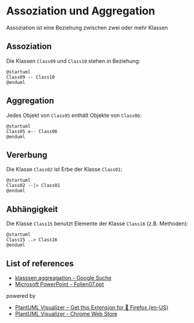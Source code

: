 # Assoziation und Aggregation

Assoziation ist eine Beziehung zwischen zwei oder mehr Klassen

## Assoziation

Die Klassen `Class09` und `Class10` stehen in Beziehung:

```plantuml
@startuml
Class09 -- Class10
@enduml
```

## Aggregation

Jedes Objekt von `Class05` enthält Objekte von `Class06`:

```plantuml
@startuml
Class05 o-- Class06
@enduml
```

## Vererbung

Die Klasse `Class02` ist Erbe der Klasse `Class01`:

```plantuml
@startuml
Class02 --|> Class01
@enduml
```

## Abhängigkeit

Die Klasse `Class15` benutzt Elemente der Klasse `Class16` (z.B. Methoden):

```plantuml
@startuml
Class15 ..> Class16
@enduml
```

## List of references

- [klasssen aggreagation - Google Suche](https://www.google.com/search?q=klasssen%20aggreagation)
- [Microsoft PowerPoint - Folien07.ppt](https://www.dbs.ifi.lmu.de/Lehre/NFInfoSW/WS0708/Skript/Folien07.pdf)

powered by

- [PlantUML Visualizer – Get this Extension for 🦊 Firefox (en-US)](https://addons.mozilla.org/en-US/firefox/addon/plantuml-visualizer/?utm_source=addons.mozilla.org&utm_medium=referral&utm_content=search)
- [PlantUML Visualizer - Chrome Web Store](https://chrome.google.com/webstore/detail/plantuml-visualizer/ffaloebcmkogfdkemcekamlmfkkmgkcf/related)
